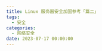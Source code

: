 ```yaml
---
title: Linux 服务器安全加固参考「篇二」
tags:
  - 安全
categories:
  - 网络安全
date: 2023-07-17 00:00:00
---
```


> 

<!-- more -->

## 